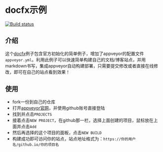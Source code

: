 # docfx示例
[![Build status](https://ci.appveyor.com/api/projects/status/psjd5g56kr0vayiw?svg=true)](https://ci.appveyor.com/project/xxred/docfx-example)

## 介绍

这个[docfx](https://github.com/dotnet/docfx)例子包含官方初始化的简单例子，增加了appveyor的配置文件`appveyor.yml`。利用此例子可以快速简单构建自己的文档/博客站点，并用markdown书写，集成appveyor自动构建部署，只需要提交修改或者直接在线修改，即可在自己的站点看到效果！

## 使用

- fork一份到自己的仓库
- 打开[appveyor官网](https://ci.appveyor.com)，并使用github账号直接登陆
- 找到并点击`PROJECTS`
- 接着点击`NEW PROJECT`，在github那一栏，选择上面创建的项目，鼠标放在上面并点击`Add`
- 然后再选择的这个项目的面板，点击`NEW BUILD`
- 构建成功即可访问你的站点，站点地址格式为：`https://你的用户名/github.io/你的项目名`

